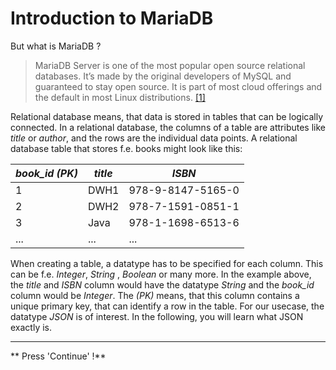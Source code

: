 # Introduction to MariaDB

But what is MariaDB ? 

> MariaDB Server is one of the most popular open source relational databases.
> It’s made by the original developers of MySQL and guaranteed to stay open source. 
> It is part of most cloud offerings and the default in most Linux distributions. [[1]](https://mariadb.org/)

Relational database means, that data is stored in tables that can be logically connected. In a relational database, 
the columns of a table are attributes like _title_ or _author_, and the rows are the individual data points.
A relational database table that stores f.e. books might look like this:

| *book_id (PK)* | *title*      | *ISBN*            |
|----------------|--------------|-------------------|
| 1              | DWH1         | 978-9-8147-5165-0 |
| 2              | DWH2         | 978-7-1591-0851-1 |
| 3              | Java         | 978-1-1698-6513-6 |
| ...            | ...          | ...               |

When creating a table, a datatype has to be specified for each column. This can be f.e. _Integer_, _String_ ,
_Boolean_ or many more. In the example above, the *title* and *ISBN* column would have the datatype _String_ and 
the *book_id* column would be _Integer_. The *(PK)* means, that this column contains a unique primary key,
that can identify a row in the table. For our usecase, the datatype _JSON_ is of interest. In the following, 
you will learn what JSON exactly is.

---

** Press 'Continue' !**


